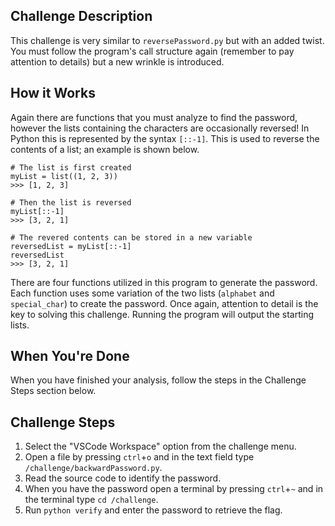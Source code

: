 ## Challenge Description
This challenge is very similar to ```reversePassword.py``` but with an added twist. You must follow the program's call structure again (remember to pay attention to details) but a new wrinkle is introduced.

## How it Works
Again there are functions that you must analyze to find the password, however the lists containing the characters are occasionally reversed! In Python this is represented by the syntax ```[::-1]```. This is used to reverse the contents of a list; an example is shown below.
```
# The list is first created
myList = list((1, 2, 3))
>>> [1, 2, 3]

# Then the list is reversed
myList[::-1]
>>> [3, 2, 1]

# The revered contents can be stored in a new variable
reversedList = myList[::-1]
reversedList
>>> [3, 2, 1]
```

There are four functions utilized in this program to generate the password. Each function uses some variation of the two lists (```alphabet``` and ```special_char```) to create the password. Once again, attention to detail is the key to solving this challenge. Running the program will output the starting lists.

## When You're Done
When you have finished your analysis, follow the steps in the Challenge Steps section below.

## Challenge Steps
1. Select the "VSCode Workspace" option from the challenge menu.
2. Open a file by pressing ```ctrl```+```o``` and in the text field type ```/challenge/backwardPassword.py```.
3. Read the source code to identify the password.
4. When you have the password open a terminal by pressing ```ctrl```+```~``` and in the terminal type ```cd /challenge```.
5. Run ```python verify``` and enter the password to retrieve the flag.